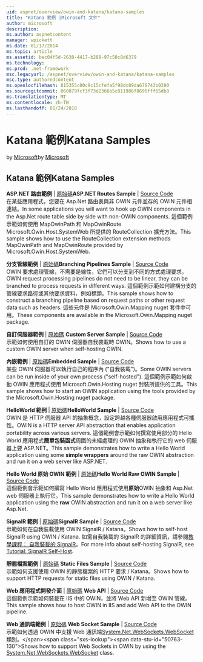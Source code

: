 ```yaml
---
uid: aspnet/overview/owin-and-katana/katana-samples
title: "Katana 範例 |Microsoft 文件"
author: microsoft
description: 
ms.author: aspnetcontent
manager: wpickett
ms.date: 01/17/2014
ms.topic: article
ms.assetid: bec04f5d-2638-4417-b288-97c58c8d6379
ms.technology: 
ms.prod: .net-framework
msc.legacyurl: /aspnet/overview/owin-and-katana/katana-samples
msc.type: authoredcontent
ms.openlocfilehash: 815355c00c9c15cfefa5f98dc89da676743b0390
ms.sourcegitcommit: 060879fcf3f73d2366b5c811986f8695fff65db8
ms.translationtype: MT
ms.contentlocale: zh-TW
ms.lasthandoff: 01/24/2018
---
```

<a name="katana-samples"></a><span data-ttu-id="50763-102">Katana 範例</span><span class="sxs-lookup"><span data-stu-id="50763-102">Katana Samples</span></span>
====================
<span data-ttu-id="50763-103">by [Microsoft](https://github.com/microsoft)</span><span class="sxs-lookup"><span data-stu-id="50763-103">by [Microsoft](https://github.com/microsoft)</span></span>

## <a name="katana-samples"></a><span data-ttu-id="50763-104">Katana 範例</span><span class="sxs-lookup"><span data-stu-id="50763-104">Katana Samples</span></span>

<span data-ttu-id="50763-105">**ASP.NET 路由範例** | [原始碼](http://aspnet.codeplex.com/sourcecontrol/latest#Samples/Katana/AspNetRoutes/ReadMe.txt)</span><span class="sxs-lookup"><span data-stu-id="50763-105">**ASP.NET Routes Sample** | [Source Code](http://aspnet.codeplex.com/sourcecontrol/latest#Samples/Katana/AspNetRoutes/ReadMe.txt)</span></span>  
<span data-ttu-id="50763-106">在某些應用程式，您要在 Asp.Net 路由表與非 OWIN 元件並存的 OWIN 元件相連結。</span><span class="sxs-lookup"><span data-stu-id="50763-106">In some applications you will want to hook up OWIN components in the Asp.Net route table side by side with non-OWIN components.</span></span> <span data-ttu-id="50763-107">這個範例示範如何使用 MapOwinPath 和 MapOwinRoute Microsoft.Owin.Host.SystemWeb 所提供的 RouteCollection 擴充方法。</span><span class="sxs-lookup"><span data-stu-id="50763-107">This sample shows how to use the RouteCollection extension methods MapOwinPath and MapOwinRoute provided by Microsoft.Owin.Host.SystemWeb.</span></span>

<span data-ttu-id="50763-108">**分支管線範例** | [原始碼](http://aspnet.codeplex.com/sourcecontrol/latest#Samples/Katana/BranchingPipelines/ReadMe.txt)</span><span class="sxs-lookup"><span data-stu-id="50763-108">**Branching Pipelines Sample** | [Source Code](http://aspnet.codeplex.com/sourcecontrol/latest#Samples/Katana/BranchingPipelines/ReadMe.txt)</span></span>  
<span data-ttu-id="50763-109">OWIN 要求處理管線，不需要是線性，它們可以分支到不同的方式處理要求。</span><span class="sxs-lookup"><span data-stu-id="50763-109">OWIN request processing pipelines do not need to be linear, they can be branched to process requests in different ways.</span></span> <span data-ttu-id="50763-110">這個範例示範如何建構分支的管線要求路徑或其他要求資料，例如標頭。</span><span class="sxs-lookup"><span data-stu-id="50763-110">This sample shows how to construct a branching pipeline based on request paths or other request data such as headers.</span></span> <span data-ttu-id="50763-111">這些元件是 Microsoft.Owin.Mapping nuget 套件中可用。</span><span class="sxs-lookup"><span data-stu-id="50763-111">These components are available in the Microsoft.Owin.Mapping nuget package.</span></span>

<span data-ttu-id="50763-112">**自訂伺服器範例** | [原始碼](http://aspnet.codeplex.com/sourcecontrol/latest#Samples/Katana/CustomServer/MyCustomServer/CustomServer.cs) </span><span class="sxs-lookup"><span data-stu-id="50763-112">**Custom Server Sample** | [Source Code](http://aspnet.codeplex.com/sourcecontrol/latest#Samples/Katana/CustomServer/MyCustomServer/CustomServer.cs) </span></span>  
<span data-ttu-id="50763-113">示範如何使用自訂的 OWIN 伺服器自我裝載時 OWIN。</span><span class="sxs-lookup"><span data-stu-id="50763-113">Shows how to use a custom OWIN server when self-hosting OWIN.</span></span>

<span data-ttu-id="50763-114">**內嵌範例** | [原始碼](http://aspnet.codeplex.com/sourcecontrol/latest#Samples/Katana/Embedded/ReadMe.txt)</span><span class="sxs-lookup"><span data-stu-id="50763-114">**Embedded Sample** | [Source Code](http://aspnet.codeplex.com/sourcecontrol/latest#Samples/Katana/Embedded/ReadMe.txt)</span></span>  
<span data-ttu-id="50763-115">某些 OWIN 伺服器可以執行自己的程序內 (&quot;自我裝載&quot;)。</span><span class="sxs-lookup"><span data-stu-id="50763-115">Some OWIN servers can be run inside of your own process (&quot;self-hosted&quot;).</span></span> <span data-ttu-id="50763-116">這個範例示範如何啟動 OWIN 應用程式使用 Microsoft.Owin.Hosting nuget 封裝所提供的工具。</span><span class="sxs-lookup"><span data-stu-id="50763-116">This sample shows how to start an OWIN application using the tools provided by the Microsoft.Owin.Hosting nuget package.</span></span>

<span data-ttu-id="50763-117">**HelloWorld 範例** | [原始碼](http://aspnet.codeplex.com/sourcecontrol/latest#Samples/Katana/HelloWorld/ReadMe.txt)</span><span class="sxs-lookup"><span data-stu-id="50763-117">**HelloWorld Sample** | [Source Code](http://aspnet.codeplex.com/sourcecontrol/latest#Samples/Katana/HelloWorld/ReadMe.txt)</span></span>  
<span data-ttu-id="50763-118">OWIN 是 HTTP 伺服器 API 的抽象概念，設定跨越各種伺服器啟用應用程式可攜性。</span><span class="sxs-lookup"><span data-stu-id="50763-118">OWIN is a HTTP server API abstraction that enables application portability across various servers.</span></span> <span data-ttu-id="50763-119">這個範例會示範如何撰寫使用部分的 Hello World 應用程式**簡單包裝函式**周圍的未經處理的 OWIN 抽象和執行它的 web 伺服器上要 ASP.NET。</span><span class="sxs-lookup"><span data-stu-id="50763-119">This sample demonstrates how to write a Hello World application using some **simple wrappers** around the raw OWIN abstraction and run it on a web server like ASP.NET.</span></span>

<span data-ttu-id="50763-120">**Hello World 原始 OWIN 範例** | [原始碼](http://aspnet.codeplex.com/sourcecontrol/latest#Samples/Katana/HelloWorldRawOwin/ReadMe.txt)</span><span class="sxs-lookup"><span data-stu-id="50763-120">**Hello World Raw OWIN Sample** | [Source Code](http://aspnet.codeplex.com/sourcecontrol/latest#Samples/Katana/HelloWorldRawOwin/ReadMe.txt)</span></span>  
<span data-ttu-id="50763-121">這個範例會示範如何撰寫 Hello World 應用程式使用**原始**OWIN 抽象和 Asp.Net web 伺服器上執行它。</span><span class="sxs-lookup"><span data-stu-id="50763-121">This sample demonstrates how to write a Hello World application using the **raw** OWIN abstraction and run it on a web server like Asp.Net.</span></span>

<span data-ttu-id="50763-122">**SignalR 範例** | [原始碼](http://aspnet.codeplex.com/sourcecontrol/latest#Samples/Katana/SignalR/Program.cs)</span><span class="sxs-lookup"><span data-stu-id="50763-122">**SignalR Sample** | [Source Code](http://aspnet.codeplex.com/sourcecontrol/latest#Samples/Katana/SignalR/Program.cs)</span></span>  
<span data-ttu-id="50763-123">示範如何在自我裝載使用 OWIN SignalR / Katana。</span><span class="sxs-lookup"><span data-stu-id="50763-123">Shows how to self-host SignalR using OWIN / Katana.</span></span> <span data-ttu-id="50763-124">如需自我裝載的 SignalR 的詳細資訊，請參閱[教學課程： 自我裝載的 SignalR](../../../signalr/overview/deployment/tutorial-signalr-self-host.md)。</span><span class="sxs-lookup"><span data-stu-id="50763-124">For more info about self-hosting SignalR, see [Tutorial: SignalR Self-Host](../../../signalr/overview/deployment/tutorial-signalr-self-host.md).</span></span>

<span data-ttu-id="50763-125">**靜態檔案範例** | [原始碼](http://aspnet.codeplex.com/sourcecontrol/latest#Samples/Katana/StaticFilesSample/Startup.cs) </span><span class="sxs-lookup"><span data-stu-id="50763-125">**Static Files Sample** | [Source Code](http://aspnet.codeplex.com/sourcecontrol/latest#Samples/Katana/StaticFilesSample/Startup.cs) </span></span>  
<span data-ttu-id="50763-126">示範如何支援使用 OWIN 的靜態檔案的 HTTP 要求 / Katana。</span><span class="sxs-lookup"><span data-stu-id="50763-126">Shows how to support HTTP requests for static files using OWIN / Katana.</span></span>

<span data-ttu-id="50763-127">**Web 應用程式開發介面** | [原始碼](http://aspnet.codeplex.com/sourcecontrol/latest#Samples/Katana/WebApi/ReadMe.txt) </span><span class="sxs-lookup"><span data-stu-id="50763-127">**Web API** | [Source Code](http://aspnet.codeplex.com/sourcecontrol/latest#Samples/Katana/WebApi/ReadMe.txt) </span></span>  
<span data-ttu-id="50763-128">這個範例示範如何裝載在 IIS 中的 OWIN，並將 Web API 新增至 OWIN 管線。</span><span class="sxs-lookup"><span data-stu-id="50763-128">This sample shows how to host OWIN in IIS and add Web API to the OWIN pipeline.</span></span>

<span data-ttu-id="50763-129">**Web 通訊端範例** | [原始碼](http://aspnet.codeplex.com/sourcecontrol/latest#Samples/Katana/WebSocketSample/WebSocketServer/Startup.cs) </span><span class="sxs-lookup"><span data-stu-id="50763-129">**Web Socket Sample** | [Source Code](http://aspnet.codeplex.com/sourcecontrol/latest#Samples/Katana/WebSocketSample/WebSocketServer/Startup.cs) </span></span>  
<span data-ttu-id="50763-130">示範如何透過 OWIN 中支援 Web 通訊端[System.Net.WebSockets.WebSocket](https://msdn.microsoft.com/library/system.net.websockets.websocket(v=vs.110).aspx)類別。</span><span class="sxs-lookup"><span data-stu-id="50763-130">Shows how to support Web Sockets in OWIN by using the [System.Net.WebSockets.WebSocket](https://msdn.microsoft.com/library/system.net.websockets.websocket(v=vs.110).aspx) class.</span></span>
